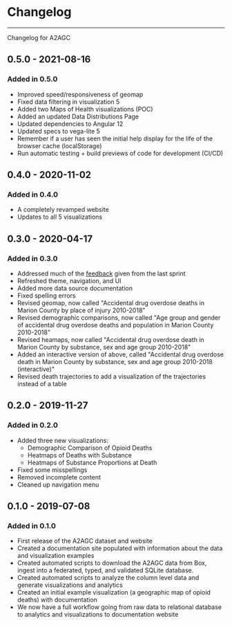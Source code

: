 # Changelog
-----------

Changelog for A2AGC

## 0.5.0 - 2021-08-16

### Added in 0.5.0

- Improved speed/responsiveness of geomap
- Fixed data filtering in visualization 5
- Added two Maps of Health visualizations (POC)
- Added an updated Data Distributions Page
- Updated dependencies to Angular 12
- Updated specs to vega-lite 5
- Remember if a user has seen the initial help display for the life of the browser cache (localStorage)
- Run automatic testing + build previews of code for development (CI/CD)

## 0.4.0 - 2020-11-02

### Added in 0.4.0

- A completely revamped website
- Updates to all 5 visualizations

## 0.3.0 - 2020-04-17

### Added in 0.3.0

- Addressed much of the [feedback](https://docs.google.com/document/d/1Ed2xnKydlTSF_61jsuKElFiynM3ZIb6UkQxHU8C5saA/edit#) given from the last sprint
- Refreshed theme, navigation, and UI
- Added more data source documentation
- Fixed spelling errors
- Revised geomap, now called "Accidental drug overdose deaths in Marion County by place of injury 2010-2018"
- Revised demographic comparisons, now called "Age group and gender of accidental drug overdose deaths and population in Marion County 2010-2018"
- Revised heamaps, now called "Accidental drug overdose death in Marion County by substance, sex and age group 2010-2018"
- Added an interactive version of above, called "Accidental drug overdose death in Marion County by substance, sex and age group 2010-2018 (interactive)"
- Revised death trajectories to add a visualization of the trajectories instead of a table

## 0.2.0 - 2019-11-27

### Added in 0.2.0

- Added three new visualizations:
    - Demographic Comparison of Opioid Deaths
    - Heatmaps of Deaths with Substance
    - Heatmaps of Substance Proportions at Death
- Fixed some misspellings
- Removed incomplete content
- Cleaned up navigation menu

## 0.1.0 - 2019-07-08

### Added in 0.1.0

- First release of the A2AGC dataset and website
- Created a documentation site populated with information about the data and visualization examples
- Created automated scripts to download the A2AGC data from Box, ingest into a federated, typed, and validated SQLite database.
- Created automated scripts to analyze the column level data and generate visualizations and analytics
- Created an initial example visualization (a geographic map of opioid deaths) with documentation
- We now have a full workflow going from raw data to relational database to analytics and visualizations to documentation website
